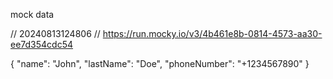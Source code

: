 mock data

// 20240813124806
// https://run.mocky.io/v3/4b461e8b-0814-4573-aa30-ee7d354cdc54

{
  "name": "John",
  "lastName": "Doe",
  "phoneNumber": "+1234567890"
}
